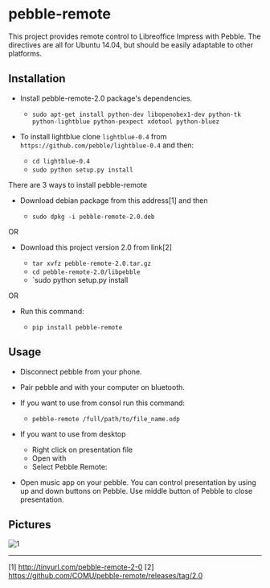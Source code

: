 pebble-remote
=========

This project provides remote control to Libreoffice Impress with Pebble. The directives are all for Ubuntu 14.04, but should be easily adaptable to other platforms. 

## Installation

* Install pebble-remote-2.0 package's dependencies.

    * `sudo apt-get install python-dev libopenobex1-dev python-tk python-lightblue python-pexpect xdotool python-bluez`

* To install lightblue clone `lightblue-0.4` from `https://github.com/pebble/lightblue-0.4` and then:
    * `cd lightblue-0.4`
    * `sudo python setup.py install`

There are 3 ways to install pebble-remote

* Download debian package from this address[1] and then

    * `sudo dpkg -i pebble-remote-2.0.deb`

OR

* Download this project version 2.0 from link[2]

    * `tar xvfz pebble-remote-2.0.tar.gz`
    * `cd pebble-remote-2.0/libpebble`
    * `sudo python setup.py install

OR

* Run this command:

    * `pip install pebble-remote`

## Usage

* Disconnect pebble from your phone.

* Pair pebble and with your computer on bluetooth.

* If you want to use from consol run this command:
    
    * `pebble-remote /full/path/to/file_name.odp`

* If you want to use from desktop
    * Right click on presentation file 
    * Open with
    * Select Pebble Remote:

* Open music app on your pebble. You can control presentation by using up and down buttons on Pebble. Use middle button of Pebble to close presentation. 

## Pictures

![1](https://github.com/COMU/pebble-remote/blob/master/pictures/Screenshot%202015-01-02%20at%2001.33.35.png)

---
[1] http://tinyurl.com/pebble-remote-2-0
[2] https://github.com/COMU/pebble-remote/releases/tag/2.0

